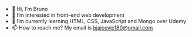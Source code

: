 - 👋 Hi, I’m Bruno
- 👀 I’m interested in front-end web development
- 🌱 I’m currently learning HTML, CSS, JavaScript and Mongo over Udemy 
- 📫 How to reach me? 
     My email is bjajcevic180@gmail.com

<!---
Bubitza/Bubitza is a ✨ special ✨ repository because its `README.md` (this file) appears on your GitHub profile.
You can click the Preview link to take a look at your changes.
--->
